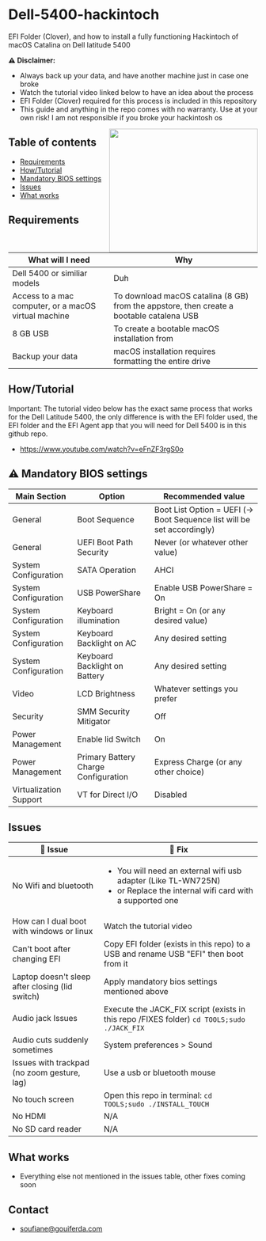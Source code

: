 # Dell-5400-hackintoch

EFI Folder (Clover), and how to install a fully functioning Hackintoch of macOS Catalina on Dell latitude 5400

**:warning: Disclaimer:**
- Always back up your data, and have another machine just in case one broke
- Watch the tutorial video linked below to have an idea about the process
- EFI Folder (Clover) required for this process is included in this repository
- This guide and anything in the repo comes with no warranty. Use at your own risk! I am not responsible if you broke your hackintosh os

<img align="right" width="300" height="250" src="https://i.imgur.com/OtSV3bk.png">

## Table of contents

- [Requirements](#requirements)
- [How/Tutorial](#howtutorial)
- [Mandatory BIOS settings](#recommended-bios-settings)
- [Issues](#issues)
- [What works](#what-works)

## Requirements

What will I need | Why
------------ | -------------
Dell 5400 or similiar models | Duh
Access to a mac computer, or a macOS virtual machine | To download macOS catalina (8 GB) from the appstore, then create a bootable catalena USB
8 GB USB | To create a bootable macOS installation from
Backup your data | macOS installation requires formatting the entire drive

## How/Tutorial

Important: The tutorial video below has the exact same process that works for the Dell Latitude 5400, the only difference is with the EFI folder used, the EFI folder and the EFI Agent app that you will need for Dell 5400 is in this github repo.

- https://www.youtube.com/watch?v=eFnZF3rgS0o

## :warning: Mandatory BIOS settings


Main Section | Option | Recommended value
------------ | ------------- | -------------
General | Boot Sequence |  Boot List Option = UEFI (-> Boot Sequence list will be set accordingly) 
General | UEFI Boot Path Security |  Never (or whatever other value)
System Configuration | SATA Operation | AHCI
System Configuration | USB PowerShare | Enable USB PowerShare = On 
System Configuration | Keyboard illumination | Bright = On (or any desired value) 
System Configuration | Keyboard Backlight on AC | Any desired setting 
System Configuration | Keyboard Backlight on Battery | Any desired setting
Video | LCD Brightness | Whatever settings you prefer
Security | SMM Security Mitigator | Off
Power Management | Enable lid Switch | On
Power Management | Primary Battery Charge Configuration | Express Charge (or any other choice) 
Virtualization Support | VT for Direct I/O |  Disabled

## Issues

:construction: Issue | :wrench: Fix
------------ | -------------
No Wifi and bluetooth | <ul><li>You will need an external wifi usb adapter (Like TL-WN725N)</li><li>or Replace the internal wifi card with a supported one</li></ul>
How can I dual boot with windows or linux | Watch the tutorial video
Can't boot after changing EFI | Copy EFI folder (exists in this repo) to a USB and rename USB "EFI" then boot from it
Laptop doesn't sleep after closing (lid switch) | Apply mandatory bios settings mentioned above
Audio jack Issues | Execute the JACK_FIX script (exists in this repo /FIXES folder) ``` cd TOOLS;sudo ./JACK_FIX ```
Audio cuts suddenly sometimes | System preferences > Sound
Issues with trackpad (no zoom​ gesture, lag) | Use a usb or bluetooth mouse
No touch screen | Open this repo in terminal: ``` cd TOOLS;sudo ./INSTALL_TOUCH ```
No HDMI | N/A
No SD card reader | N/A

## What works

- Everything else not mentioned in the issues table, other fixes coming soon

## Contact

- [soufiane@gouiferda.com](mailto:soufiane@gouiferda.com)
